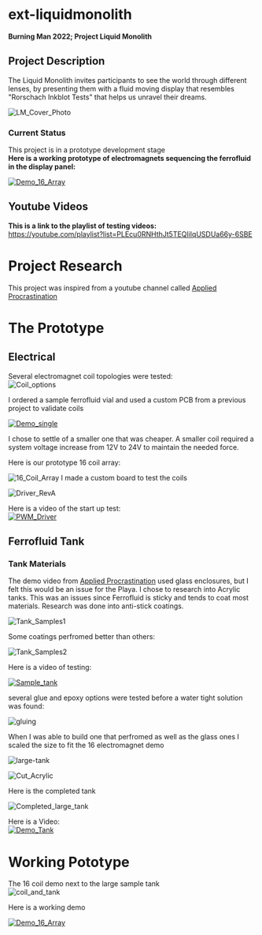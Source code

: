 # ext-liquidmonolith
**Burning Man 2022; Project Liquid Monolith**
## Project Description
The Liquid Monolith invites participants to see the world through different lenses, by presenting them with a fluid moving display that resembles "Rorschach Inkblot Tests" that helps us unravel their dreams.<br/>

![LM_Cover_Photo](https://github.com/Elipsit/ext-liquidmonolith/blob/main/pics/media/LM_Cover_Photo.jpg)

### Current Status
This project is in a prototype development stage<br/>
**Here is a working prototype of electromagnets sequencing the ferrofluid in the display panel:**

[![Demo_16_Array](https://img.youtube.com/vi/od863sYBf_k/0.jpg)](https://www.youtube.com/watch?v=od863sYBf_k)

## Youtube Videos
**This is a link to the playlist of testing videos:**<br/>
https://youtube.com/playlist?list=PLEcu0RNHthJt5TEQliIqUSDUa66y-6SBE

# Project Research
This project was inspired from a youtube channel called [Applied Procrastination](https://www.youtube.com/watch?v=5PFgVtzsXHM)

# The Prototype

## Electrical
Several electromagnet coil topologies were tested:<br/>
![Coil_options](https://github.com/Elipsit/ext-liquidmonolith/blob/main/pics/prototypes/coil_options.jpg)

I ordered a sample ferrofluid vial and used a custom PCB from a previous project to validate coils<br/>

[![Demo_single](https://img.youtube.com/vi/ZpuwwRlafGQ/0.jpg)](https://www.youtube.com/watch?v=ZpuwwRlafGQ)

I chose to settle of a smaller one that was cheaper. A smaller coil required a system voltage increase from 12V to 24V to maintain the needed force.<br/>

Here is our prototype 16 coil array:<br/>

![16_Coil_Array](https://github.com/Elipsit/ext-liquidmonolith/blob/main/pics/prototypes/16%20Coil%20Array.jpg)
I made a custom board to test the coils <br/>

![Driver_RevA](https://github.com/Elipsit/ext-liquidmonolith/blob/main/pics/prototypes/Coil-Driver_Rev_A.jpg)

Here is a video of the start up test:<br/>
[![PWM_Driver](https://img.youtube.com/vi/yCkvBs--dNo/0.jpg)](https://www.youtube.com/watch?v=yCkvBs--dNo)

## Ferrofluid Tank

### Tank Materials

The demo video from [Applied Procrastination](https://www.youtube.com/watch?v=5PFgVtzsXHM) used glass enclosures, but I felt this would be an issue for the Playa.
I chose to research into Acrylic tanks. This was an issues since Ferrofluid is sticky and tends to coat most materials.
Research was done into anti-stick coatings.

![Tank_Samples1](https://github.com/Elipsit/ext-liquidmonolith/blob/main/pics/prototypes/Tank_Samples_1.jpg)

Some coatings perfromed better than others:<br/>

![Tank_Samples2](https://github.com/Elipsit/ext-liquidmonolith/blob/main/pics/prototypes/Tank_Samples-2.jpg)
			
Here is a video of testing:<br/>
			
[![Sample_tank](https://img.youtube.com/vi/yCkvBs--dNo/0.jpg)](https://www.youtube.com/watch?v=yCkvBs--dNo)

several glue and epoxy options were tested before a water tight solution was found:<br/>

![gluing](https://github.com/Elipsit/ext-liquidmonolith/blob/main/pics/prototypes/Glueing%20acrylic.jpg)

When I was able to build one that perfromed as well as the glass ones I scaled the size to fit the 16 electromagnet demo<br/>

![large-tank](https://github.com/Elipsit/ext-liquidmonolith/blob/main/pics/prototypes/Large-tank.jpg)


![Cut_Acrylic](https://github.com/Elipsit/ext-liquidmonolith/blob/main/pics/prototypes/cut_acrylic.jpg)

Here is the completed tank<br/>

![Completed_large_tank](https://github.com/Elipsit/ext-liquidmonolith/blob/main/pics/prototypes/completed_large_tank.jpg)

Here is a Video:<br/>
[![Demo_Tank](https://img.youtube.com/vi/9LUUrNeGJJY/0.jpg)](https://www.youtube.com/watch?v=9LUUrNeGJJY)

# Working Pototype

The 16 coil demo next to the large sample tank<br/>
![coil_and_tank](https://github.com/Elipsit/ext-liquidmonolith/blob/main/pics/prototypes/Coils_and%20_tank.jpg)

Here is a working demo<br/>

[![Demo_16_Array](https://img.youtube.com/vi/od863sYBf_k/0.jpg)](https://www.youtube.com/watch?v=od863sYBf_k)







